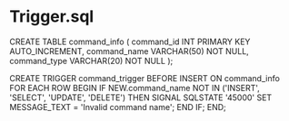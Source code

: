 # Trigger.sql
CREATE TABLE command_info (
  command_id INT PRIMARY KEY AUTO_INCREMENT,
  command_name VARCHAR(50) NOT NULL,
  command_type VARCHAR(20) NOT NULL
);

CREATE TRIGGER command_trigger BEFORE INSERT ON command_info 
FOR EACH ROW 
BEGIN
  IF NEW.command_name NOT IN ('INSERT', 'SELECT', 'UPDATE', 'DELETE') THEN
    SIGNAL SQLSTATE '45000' 
    SET MESSAGE_TEXT = 'Invalid command name';
  END IF;
END;
